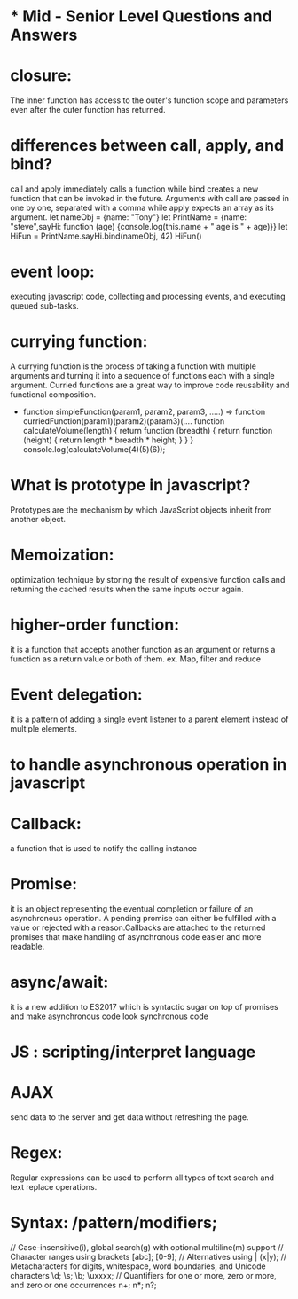 # * Mid - Senior Level Questions and Answers
# closure:
The inner function has access to the outer's function scope and parameters even after the outer function has returned.
# differences between call, apply, and bind?
call and apply immediately calls a function while bind creates a new function that can be invoked in the future. Arguments with call are passed in one by one, separated with a comma while apply expects an array as its argument.
let nameObj = {name: "Tony"} 
let PrintName = {name: "steve",sayHi: function (age) {console.log(this.name + " age is " + age)}} 
let HiFun = PrintName.sayHi.bind(nameObj, 42)
HiFun()
# event loop:
executing javascript code, collecting and processing events, and executing queued sub-tasks.
# currying function: 
A currying function is the process of taking a function with multiple arguments and turning it into a sequence of functions each with a single argument. Curried functions are a great way to improve code reusability and functional composition.
* function simpleFunction(param1, param2, param3, .....) => function 
curriedFunction(param1)(param2)(param3)(....
function calculateVolume(length) {
	return function (breadth) {
		return function (height) {
			return length * breadth * height;
		}
	}
}
console.log(calculateVolume(4)(5)(6));   
# What is prototype in javascript?
Prototypes are the mechanism by which JavaScript objects inherit from another object.
# Memoization:
optimization technique by storing the result of expensive function calls and returning the cached results when the same inputs occur again.
# higher-order function:
it is a function that accepts another function as an argument or returns a function as a return value or both of them.
ex. Map, filter and reduce
# Event delegation:
it is a pattern of adding a single event listener to a parent element instead of multiple elements.
# to handle asynchronous operation in javascript
# Callback:
a function that is used to notify the calling instance
# Promise:
it is an object representing the eventual completion or failure of an asynchronous operation. A pending promise can either be fulfilled with a value or rejected with a reason.Callbacks are attached to the returned promises that make handling of asynchronous code easier and more readable.
# async/await:
it is a new addition to ES2017 which is syntactic sugar on top of promises and make asynchronous code look synchronous code
# JS : scripting/interpret language
# AJAX
send data to the server and get data without refreshing the page.
# Regex:
Regular expressions can be used to perform all types of text search and text replace operations.
# Syntax: /pattern/modifiers;
// Case-insensitive(i), global search(g) with optional multiline(m) support
// Character ranges using brackets [abc]; [0-9]; 
// Alternatives using | (x|y); 
// Metacharacters for digits, whitespace, word boundaries, and Unicode characters \d; \s; \b; \uxxxx; 
// Quantifiers for one or more, zero or more, and zero or one occurrences n+; n*; n?;
